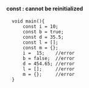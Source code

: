#### const : cannot be reinitialized

      void main(){
          const i = 10;
          const b = true;
          const d = 35.5;
          const l = [];
          const m = {};
          i =  15;    //error
          b = false;  //error
          d = 454.65; //error
          l = [];     //error
          m = {};     //error
      }
